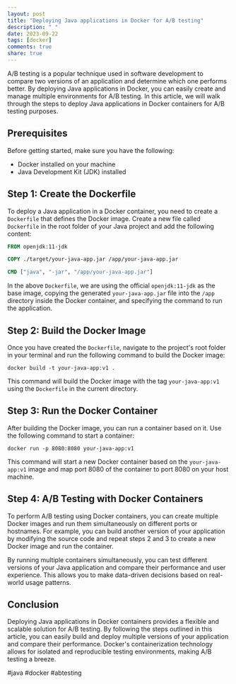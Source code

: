 ```yaml
---
layout: post
title: "Deploying Java applications in Docker for A/B testing"
description: " "
date: 2023-09-22
tags: [docker]
comments: true
share: true
---
```


A/B testing is a popular technique used in software development to compare two versions of an application and determine which one performs better. By deploying Java applications in Docker, you can easily create and manage multiple environments for A/B testing. In this article, we will walk through the steps to deploy Java applications in Docker containers for A/B testing purposes.

## Prerequisites

Before getting started, make sure you have the following:

- Docker installed on your machine
- Java Development Kit (JDK) installed

## Step 1: Create the Dockerfile

To deploy a Java application in a Docker container, you need to create a `Dockerfile` that defines the Docker image. Create a new file called `Dockerfile` in the root folder of your Java project and add the following content:

```Dockerfile
FROM openjdk:11-jdk

COPY ./target/your-java-app.jar /app/your-java-app.jar

CMD ["java", "-jar", "/app/your-java-app.jar"]
```

In the above `Dockerfile`, we are using the official `openjdk:11-jdk` as the base image, copying the generated `your-java-app.jar` file into the `/app` directory inside the Docker container, and specifying the command to run the application.

## Step 2: Build the Docker Image

Once you have created the `Dockerfile`, navigate to the project's root folder in your terminal and run the following command to build the Docker image:

```
docker build -t your-java-app:v1 .
```

This command will build the Docker image with the tag `your-java-app:v1` using the `Dockerfile` in the current directory.

## Step 3: Run the Docker Container

After building the Docker image, you can run a container based on it. Use the following command to start a container:

```
docker run -p 8080:8080 your-java-app:v1
```

This command will start a new Docker container based on the `your-java-app:v1` image and map port 8080 of the container to port 8080 on your host machine.

## Step 4: A/B Testing with Docker Containers

To perform A/B testing using Docker containers, you can create multiple Docker images and run them simultaneously on different ports or hostnames. For example, you can build another version of your application by modifying the source code and repeat steps 2 and 3 to create a new Docker image and run the container.

By running multiple containers simultaneously, you can test different versions of your Java application and compare their performance and user experience. This allows you to make data-driven decisions based on real-world usage patterns.

## Conclusion

Deploying Java applications in Docker containers provides a flexible and scalable solution for A/B testing. By following the steps outlined in this article, you can easily build and deploy multiple versions of your application and compare their performance. Docker's containerization technology allows for isolated and reproducible testing environments, making A/B testing a breeze.

#java #docker #abtesting